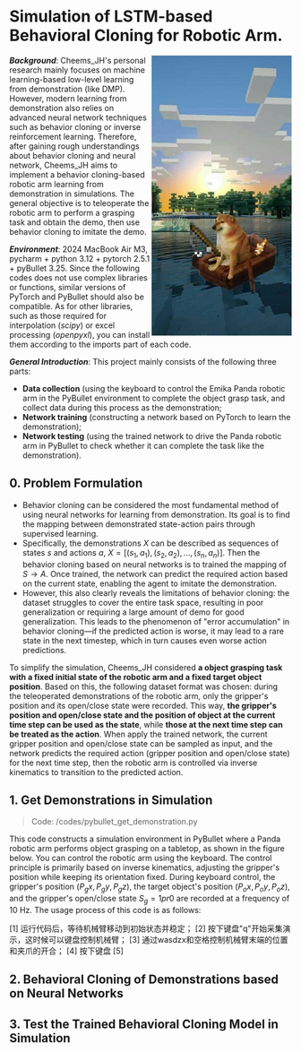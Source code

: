 # Simulation of LSTM-based Behavioral Cloning for Robotic Arm.

<img src="figures/cheems.jpg" align="right"
     alt="Size Limit logo by Anton Lovchikov" width="250" height="500">


***Background***: Cheems_JH's personal research mainly focuses on machine learning-based low-level learning from demonstration (like DMP). However, modern learning from demonstration also relies on advanced neural network techniques such as behavior cloning or inverse reinforcement learning. Therefore, after gaining rough understandings about behavior cloning and neural network, Cheems_JH aims to implement a behavior cloning-based robotic arm learning from demonstration in simulations. The general objective is to teleoperate the robotic arm to perform a grasping task and obtain the demo, then use behavior cloning to imitate the demo.

***Environment***: 2024 MacBook Air M3, pycharm + python 3.12 + pytorch 2.5.1 + pyBullet 3.25.
Since the following codes does not use complex libraries or functions, similar versions of PyTorch and PyBullet should also be compatible. 
As for other libraries, such as those required for interpolation (*scipy*) or excel processing (*openpyxl*), you can install them according to the imports part of each code.

***General Introduction***: This project mainly consists of the following three parts:
- **Data collection** (using the keyboard to control the Emika Panda robotic arm in the PyBullet environment to complete the object grasp task, and collect data during this process as the demonstration;
- **Network training** (constructing a network based on PyTorch to learn the demonstration);
- **Network testing** (using the trained network to drive the Panda robotic arm in PyBullet to check whether it can complete the task like the demonstration).


## 0. Problem Formulation
- Behavior cloning can be considered the most fundamental method of using neural networks for learning from demonstration. Its goal is to find the mapping between demonstrated state-action pairs through supervised learning.
- Specifically, the demonstrations $X$ can be described as sequences of states $s$ and actions $a$, $X=[(s_1,a_1), (s_2,a_2), ... , (s_n,a_n)]$. Then the behavior cloning based on neural networks is to trained the mapping of $S \to A$. Once trained, the network can predict the required action based on the current state, enabling the agent to imitate the demonstration.
- However, this also clearly reveals the limitations of behavior cloning: the dataset struggles to cover the entire task space, resulting in poor generalization or requiring a large amount of demo for good generalization. This leads to the phenomenon of "error accumulation" in behavior cloning—if the predicted action is worse, it may lead to a rare state in the next timestep, which in turn causes even worse action predictions.

To simplify the simulation, Cheems_JH considered **a object grasping task with a fixed initial state of the robotic arm and a fixed target object position**. 
Based on this, the following dataset format was chosen: during the teleoperated demonstrations of the robotic arm, only the gripper's position and its open/close state were recorded. This way, **the gripper's position and open/close state and the position of object at the current time step can be used as the state**, while **those at the next time step can be treated as the action**. When apply the trained network, the current gripper position and open/close state can be sampled as input, and the network predicts the required action (gripper position and open/close state) for the next time step, then the robotic arm is controlled via inverse kinematics to transition to the predicted action.

## 1. Get Demonstrations in Simulation
> Code: /codes/pybullet_get_demonstration.py

This code constructs a simulation environment in PyBullet where a Panda robotic arm performs object grasping on a tabletop, as shown in the figure below. You can control the robotic arm using the keyboard. The control principle is primarily based on inverse kinematics, adjusting the gripper's position while keeping its orientation fixed. During keyboard control, the gripper's position $(P_gx, P_gy, P_gz)$, the target object's position $(P_ox, P_oy, P_oz)$, and the gripper's open/close state $S_g = 1 pr 0$ are recorded at a frequency of 10 Hz. The usage process of this code is as follows:

[1] 运行代码后，等待机械臂移动到初始状态并稳定；
[2] 按下键盘"q"开始采集演示，这时候可以键盘控制机械臂；
[3] 通过wasdzx和空格控制机械臂末端的位置和夹爪的开合；
[4] 按下键盘
[5]

## 2. Behavioral Cloning of Demonstrations based on Neural Networks
## 3. Test the Trained Behavioral Cloning Model in Simulation
